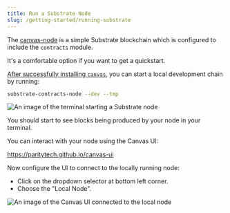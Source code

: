 ```yaml
---
title: Run a Substrate Node
slug: /getting-started/running-substrate
---
```


The [canvas-node](https://github.com/paritytech/canvas-node#note) is a simple Substrate
blockchain which is configured to include the `contracts` module.

It's a comfortable option if you want to get a quickstart.

[After successfully installing `canvas`](/getting-started/setup), you can start a local development chain by running:

```bash
substrate-contracts-node --dev --tmp
```

![An image of the terminal starting a Substrate node](./assets/start-substrate-node.png)

You should start to see blocks being produced by your node in your terminal.

You can interact with your node using the Canvas UI:

https://paritytech.github.io/canvas-ui

Now configure the UI to connect to the locally running node:

- Click on the dropdown selector at bottom left corner.
- Choose the "Local Node".

![An image of the Canvas UI connected to the local node](./assets/canvas-settings.png)
